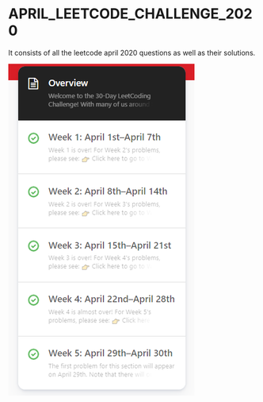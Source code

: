 # APRIL_LEETCODE_CHALLENGE_2020

It consists of all the leetcode april 2020 questions as well as their solutions.

   ![](completion.PNG)
